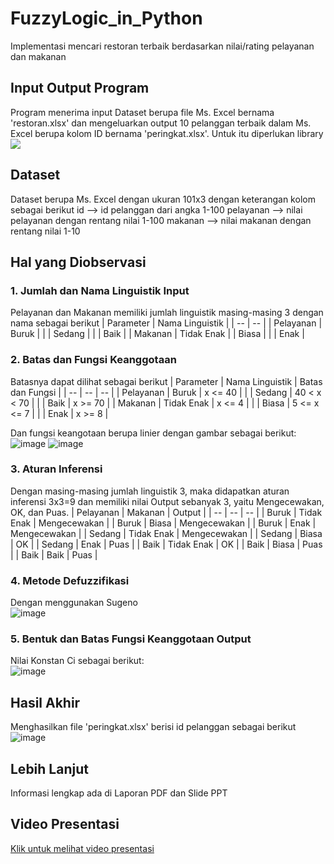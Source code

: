 # FuzzyLogic_in_Python
Implementasi mencari restoran terbaik berdasarkan nilai/rating pelayanan dan makanan

## Input Output Program
Program menerima input Dataset berupa file Ms. Excel bernama 'restoran.xlsx' dan mengeluarkan output 10 pelanggan terbaik dalam Ms. Excel berupa kolom ID bernama 'peringkat.xlsx'. Untuk itu diperlukan library <img src="https://img.shields.io/badge/Pandas-2C2D72?style=for-the-badge&logo=pandas&logoColor=white" />

## Dataset
Dataset berupa Ms. Excel dengan ukuran 101x3 dengan keterangan kolom sebagai berikut
id --> id pelanggan dari angka 1-100
pelayanan --> nilai pelayanan dengan rentang nilai 1-100
makanan --> nilai makanan dengan rentang nilai 1-10

## Hal yang Diobservasi
### 1. Jumlah dan Nama Linguistik Input
Pelayanan dan Makanan memiliki jumlah linguistik masing-masing 3 dengan nama sebagai berikut
| Parameter | Nama Linguistik |
| -- | -- |
| Pelayanan | Buruk |
| | Sedang |
| | Baik |
| Makanan | Tidak Enak
| | Biasa |
| | Enak |

### 2. Batas dan Fungsi Keanggotaan
Batasnya dapat dilihat sebagai berikut
| Parameter | Nama Linguistik | Batas dan Fungsi |
| -- | -- | -- |
| Pelayanan | Buruk | x <= 40 |
| | Sedang | 40 < x < 70 |
| | Baik | x >= 70 |
| Makanan | Tidak Enak | x <= 4 |
| | Biasa | 5 <= x <= 7 |
| | Enak | x >= 8 |
<br>

Dan fungsi keangotaan berupa linier dengan gambar sebagai berikut:
![image](https://user-images.githubusercontent.com/57952404/148388941-182d7a82-26c4-4feb-b78d-f4355d83bafe.png)
![image](https://user-images.githubusercontent.com/57952404/148388981-4f6d9a22-7c3e-4a2d-a979-99c24816209d.png)

### 3. Aturan Inferensi
Dengan masing-masing jumlah linguistik 3, maka didapatkan aturan inferensi 3x3=9 dan memiliki nilai Output sebanyak 3, yaitu Mengecewakan, OK, dan Puas.
| Pelayanan | Makanan | Output |
| -- | -- | -- |
| Buruk | Tidak Enak | Mengecewakan |
| Buruk | Biasa | Mengecewakan |
| Buruk | Enak | Mengecewakan |
| Sedang | Tidak Enak | Mengecewakan |
| Sedang | Biasa | OK |
| Sedang | Enak | Puas |
| Baik | Tidak Enak | OK |
| Baik | Biasa | Puas |
| Baik | Baik | Puas |

### 4. Metode Defuzzifikasi
Dengan menggunakan Sugeno <br>
![image](https://user-images.githubusercontent.com/57952404/148390830-c6375fff-76fa-45f9-8e97-bd5f25c68d1c.png)

### 5. Bentuk dan Batas Fungsi Keanggotaan Output
Nilai Konstan Ci sebagai berikut: <br>
![image](https://user-images.githubusercontent.com/57952404/148391082-069bafac-1076-41f2-bb52-8b7c39d6916b.png)

## Hasil Akhir
Menghasilkan file 'peringkat.xlsx' berisi id pelanggan sebagai berikut <br>
![image](https://user-images.githubusercontent.com/57952404/148391303-7023f02c-2b5f-43d1-b6d0-128dfffb6c66.png)

## Lebih Lanjut
Informasi lengkap ada di Laporan PDF dan Slide PPT

## Video Presentasi
[Klik untuk melihat video presentasi](https://drive.google.com/file/d/1PG9sHg4BqUaPysBnjusfmOiAvgfuseic/view?usp=sharing)

